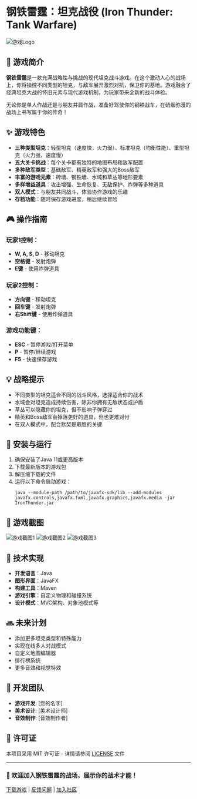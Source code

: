 

# 钢铁雷霆：坦克战役 (Iron Thunder: Tank Warfare)

![游戏Logo](https://placeholder-for-logo.com/logo.png)

## 📜 游戏简介

**钢铁雷霆**是一款充满战略性与挑战的现代坦克战斗游戏。在这个激动人心的战场上，你将操控不同类型的坦克，与敌军展开激烈对抗，保卫你的基地。游戏融合了经典坦克大战的怀旧元素与现代游戏机制，为玩家带来全新的战斗体验。

无论你是单人作战还是与朋友并肩作战，准备好驾驶你的钢铁战车，在硝烟弥漫的战场上书写属于你的传奇！

## ✨ 游戏特色

- **三种类型坦克**：轻型坦克（速度快，火力弱）、标准坦克（均衡性能）、重型坦克（火力强，速度慢）
- **五大关卡挑战**：每个关卡都有独特的地图布局和敌军配置
- **多种敌军类型**：基础敌军、精英敌军和强大的Boss敌军
- **丰富的游戏元素**：砖墙、钢铁墙、水域和草丛等地形要素
- **多样增益道具**：攻击增强、生命恢复、无敌保护、炸弹等多种道具
- **双人模式**：与朋友共同战斗，体验协作游戏的乐趣
- **存档功能**：随时保存游戏进度，稍后继续冒险

## 🎮 操作指南

### 玩家1控制：
- **W, A, S, D** - 移动坦克
- **空格键** - 发射炮弹
- **E键** - 使用炸弹道具

### 玩家2控制：
- **方向键** - 移动坦克
- **回车键** - 发射炮弹
- **右Shift键** - 使用炸弹道具

### 游戏功能键：
- **ESC** - 暂停游戏/打开菜单
- **P** - 暂停/继续游戏
- **F5** - 快速保存游戏

## 💡 战略提示

- 不同类型的坦克适合不同的战斗风格，选择适合你的战术
- 水域会对坦克造成持续伤害，除非你拥有无敌状态或护盾
- 草丛可以隐藏你的坦克，但不影响子弹穿过
- 精英和Boss敌军会掉落更好的道具，但也更难对付
- 在双人模式中，配合默契是取胜的关键

## 🚀 安装与运行

1. 确保安装了Java 11或更高版本
2. 下载最新版本的游戏包
3. 解压缩下载的文件
4. 运行以下命令启动游戏：
   ```
   java --module-path /path/to/javafx-sdk/lib --add-modules javafx.controls,javafx.fxml,javafx.graphics,javafx.media -jar IronThunder.jar
   ```

## 📸 游戏截图

![游戏截图1](https://placeholder-for-screenshots.com/screenshot1.png)
![游戏截图2](https://placeholder-for-screenshots.com/screenshot2.png)
![游戏截图3](https://placeholder-for-screenshots.com/screenshot3.png)

## 🔧 技术实现

- **开发语言**：Java
- **图形界面**：JavaFX
- **构建工具**：Maven
- **游戏引擎**：自定义物理和碰撞系统
- **设计模式**：MVC架构、对象池模式等

## 🔜 未来计划

- 添加更多坦克类型和特殊能力
- 实现在线多人对战模式
- 自定义地图编辑器
- 排行榜系统
- 更多音效和视觉特效

## 👥 开发团队

- **游戏开发**: [您的名字]
- **美术设计**: [美术设计师]
- **音效制作**: [音效制作者]

## 📄 许可证

本项目采用 MIT 许可证 - 详情请参阅 [LICENSE](LICENSE) 文件

---

### 🌟 欢迎加入钢铁雷霆的战场，展示你的战术才能！

[下载游戏](https://your-download-link.com) | [反馈问题](https://your-issues-link.com) | [加入社区](https://your-community-link.com)
